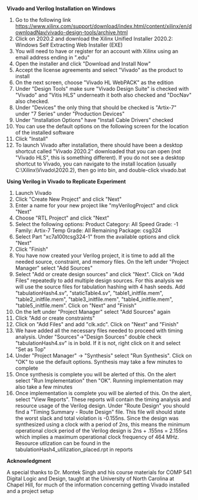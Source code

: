**Vivado and Verilog Installation on Windows**

1. Go to the following link https://www.xilinx.com/support/download/index.html/content/xilinx/en/downloadNav/vivado-design-tools/archive.html
2. Click on 2020.2 and download the Xilinx Unified Installer 2020.2: Windows Self Extracting Web Installer (EXE)
3. You will need to have or register for an account with Xilinx using an email address ending in ".edu"
4. Open the installer and click "Download and Install Now"
5. Accept the license agreements and select "Vivado" as the product to install
6. On the next screen, choose "Vivado HL WebPACK" as the edition
7. Under "Design Tools" make sure "Vivado Design Suite" is checked with "Vivado" and "Vitis HLS" underneath it both also checked and "DocNav" also checked.
8. Under "Devices" the only thing that should be checked is "Artix-7" under "7 Series" under "Production Devices"
9. Under "Installation Options" have "Install Cable Drivers" checked
10. You can use the default options on the following screen for the location of the installed software
11. Click "Install"
12. To launch Vivado after installation, there should have been a desktop shortcut called "Vivado 2020.2" downloaded that you can open (not "Vivado HLS", this is something different). If you do not see a desktop shortcut to Vivado, you can navigate to the install location (usually C:\Xilinx\Vivado\2020.2), then go into bin, and double-click vivado.bat

**Using Verilog in Vivado to Replicate Experiment**

1. Launch Vivado
2. Click "Create New Project" and click "Next"
3. Enter a name for your new project like "myVerilogProject" and click "Next"
4. Choose "RTL Project" and click "Next"
5. Select the following options: 
Product Category: All     Speed Grade: -1
Family: Artix-7           Temp Grade: All Remaining
Package: csg324
6. Select Part "xc7a100tcsg324-1" from the available options and click "Next"
7. Click "Finish"
8. You have now created your Verilog project, it is time to add all the needed source, constraint, and memory files. On the left under "Project Manager" select "Add Sources"
9. Select "Add or create design sources" and click "Next". Click on "Add Files" repeatedly to add multiple design sources. For this analysis we will use the source files for tabulation hashing with 4 hash seeds. Add "tabulationHash4.sv", "staticTable4.sv", "table1_initfile.mem", "table2_initfile.mem", "table3_initfile.mem", "table4_initfile.mem", "table5_initfile.mem". Click on "Next" and "Finish"
10. On the left under "Project Manager" select "Add Sources" again
11. Click "Add or create constraints"
12. Click on "Add Files" and add "clk.xdc". Click on "Next" and "Finish"
13. We have added all the necessary files needed to proceed with timing analysis. Under "Sources"->"Design Sources" double check "tabulationHash4.sv" is in bold. If it is not, right click on it and select "Set as Top"
14. Under "Project Manager" -> "Synthesis" select "Run Synthesis". Click on "OK" to use the default options. Synthesis may take a few minutes to complete 
15. Once synthesis is complete you will be alerted of this. On the alert select "Run Implementation" then "OK". Running implementation may also take a few minutes
16. Once implementation is complete you will be alerted of this. On the alert, select "View Reports". These reports will contain the timing analysis and resource usage of the Verilog design. Under "Route Design" you should find a "Timing Summary - Route Design" file. This file will should state the worst slack and total violation is -0.155ns. Since the design was synthesized using a clock with a period of 2ns, this means the minimum operational clock period of the Verilog design is 2ns + .155ns = 2.155ns which implies a maximum operational clock frequency of 464 MHz. Resource utlization can be found in the tabulationHash4_utilization_placed.rpt in reports

**Acknowledgment**

A special thanks to Dr. Montek Singh and his course materials for COMP 541 Digital Logic and Design, taught at the University of North Carolina at Chapel Hill, for much of the information concerning getting Vivado installed and a project setup
